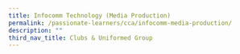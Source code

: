```yaml
---
title: Infocomm Technology (Media Production)
permalink: /passionate-learners/cca/infocomm-media-production/
description: ""
third_nav_title: Clubs & Uniformed Group
---
```

